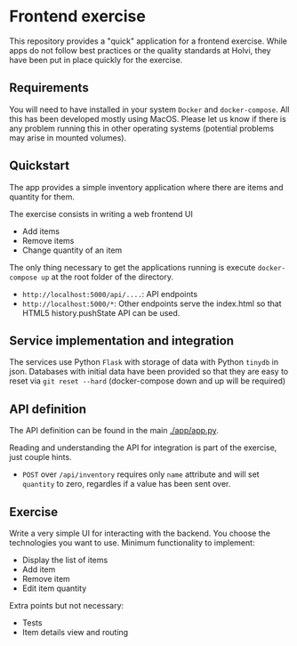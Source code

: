 # Frontend exercise

This repository provides a "quick" application for a frontend exercise.
While apps do not follow best practices or the quality standards at
Holvi, they have been put in place quickly for the exercise.

## Requirements

You will need to have installed in your system `Docker` and `docker-compose`.
All this has been developed mostly using MacOS. Please let us know if there is
any problem running this in other operating systems (potential problems may
arise in mounted volumes).

## Quickstart

The app provides a simple inventory application where there are items and
quantity for them.

The exercise consists in writing a web frontend UI

 * Add items
 * Remove items
 * Change quantity of an item

The only thing necessary to get the applications running is execute
`docker-compose up` at the root folder of the directory.

* `http://localhost:5000/api/....`: API endpoints
* `http://localhost:5000/*`: Other endpoints serve the index.html so that HTML5
  history.pushState API can be used.


## Service implementation and integration

The services use Python `Flask` with storage of data with Python `tinydb` in json.
Databases with initial data have been provided so that they are easy to reset
via `git reset --hard` (docker-compose down and up will be required)

## API definition

The API definition can be found in the main [./app/app.py](app/app.py).

Reading and understanding the API for integration is part of the exercise, just
couple hints.

* `POST` over `/api/inventory` requires only `name` attribute and will set
`quantity` to zero, regardles if a value has been sent over.

## Exercise

Write a very simple UI for interacting with the backend. You choose the
technologies you want to use. Minimum functionality to implement:

* Display the list of items
* Add item
* Remove item
* Edit item quantity

Extra points but not necessary:

* Tests
* Item details view and routing
